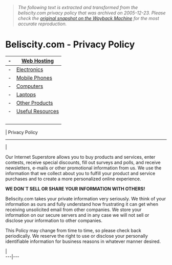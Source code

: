 > *The following text is extracted and transformed from the beliscity.com privacy policy that was archived on 2005-12-23. Please check the [original snapshot on the Wayback Machine](https://web.archive.org/web/20051223073533id_/http%3A//www.beliscity.com/internal/privacy.asp) for the most accurate reproduction.*

# Beliscity.com - Privacy Policy

| - | [Web Hosting](https://web.archive.org/web/20051223073533id_/http%3A//www.beliscity.com/internal/webhosting_pakistan.asp)  
---|---  
- | [Electronics](https://web.archive.org/web/20051223073533id_/http%3A//www.beliscity.com/shop/ElectronicsHome.asp)  
- | [Mobile Phones](https://web.archive.org/web/20051223073533id_/http%3A//www.beliscity.com/shop/mobile.asp)  
- | [Computers ](https://web.archive.org/web/20051223073533id_/http%3A//www.beliscity.com/shop/computer.asp)  
- | [Laptops](https://web.archive.org/web/20051223073533id_/http%3A//www.beliscity.com/shop/laptops.asp)  
- | [Other Products](https://web.archive.org/web/20051223073533id_/http%3A//www.beliscity.com/shop/specialproduct.asp)  
- | [Useful Resources](https://web.archive.org/web/20051223073533id_/http%3A//www.beliscity.com/corporate/index.asp)  
  |    
  
[](http://www.belisprintshop.com/)  
  
| Privacy Policy  
  
---  
| 

Our Internet Superstore allows you to buy products and services, enter contests, receive special discounts, fill out surveys and polls, and receive newsletters, e-mails or other promotional information from us. We use the information that we collect about you to fulfill your product and service purchases and to create a more personalized online experience. 

**WE DON`T SELL OR SHARE YOUR INFORMATION WITH OTHERS!**

Beliscity.com takes your private information very seriously. We think of your information as ours and fully understand how frustrating it can get when receiving unsolicited email from other companies. We store your information on our secure servers and in any case we will not sell or disclose your information to other companies.

This Policy may change from time to time, so please check back periodically. We reserve the right to use or disclose your personally identifiable information for business reasons in whatever manner desired. 

|   
---|---  
   
 
